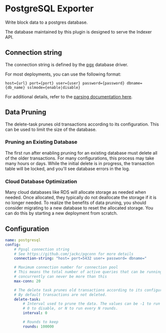 # PostgreSQL Exporter

Write block data to a postgres database.

The database maintained by this plugin is designed to serve the Indexer API.

## Connection string

The connection string is defined by the [pgx](https://github.com/jackc/pgconn) database driver.

For most deployments, you can use the following format:
```
host={url} port={port} user={user} password={password} dbname={db_name} sslmode={enable|disable}
```

For additional details, refer to the [parsing documentation here](https://pkg.go.dev/github.com/jackc/pgx/v4/pgxpool@v4.11.0#ParseConfig).

## Data Pruning

The delete-task prunes old transactions according to its configuration. This can be used to limit the size of the database.

### Pruning an Existing Database

The first run after enabling pruning for an existing database must delete all of the older transactions. For many configurations, this process may take many hours or days. While the initial delete is in progress, the transaction table will be locked, and you'll see database errors in the log.

### Cloud Database Optimization

Many cloud databases like RDS will allocate storage as needed when needed. Once allocated, they typically do not deallocate the storage if it is no longer needed. To realize the benefits of data pruning, you should consider migrating to a new database to reset the allocated storage. You can do this by starting a new deployment from scratch.

## Configuration
```yml @sample.yaml
name: postgresql
config:
    # Pgsql connection string
    # See https://github.com/jackc/pgconn for more details
    connection-string: "host= port=5432 user= password= dbname="

    # Maximum connection number for connection pool
    # This means the total number of active queries that can be running
    # concurrently can never be more than this
    max-conn: 20

    # The delete task prunes old transactions according to its configuration.
    # By default transactions are not deleted.
    delete-task:
        # Interval used to prune the data. The values can be -1 to run at startup,
        # 0 to disable, or N to run every N rounds.
        interval: 0

        # Rounds to keep
        rounds: 100000
```
